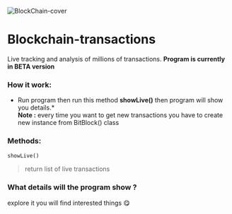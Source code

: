 ![BlockChain-cover](https://github.com/mrpintime/flight-news/blob/main/assets/cover.jpg)

# Blockchain-transactions
Live tracking and analysis of millions of transactions. 
**Program is currently in ‌BETA version**

### How it work:

* Run program then run this method **showLive()** then program will show you details.*  
**Note :** every time you want to get new transactions you have to create new instance from BitBlock() class 

### Methods:

``` python
showLive()
```
> return list of live transactions

### What details will the program show ?
explore it you will find interested things :yum:
